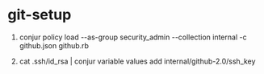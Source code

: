 # git-setup

1. conjur policy load --as-group security_admin --collection internal -c github.json github.rb

2. cat .ssh/id_rsa | conjur variable values add internal/github-2.0/ssh_key


